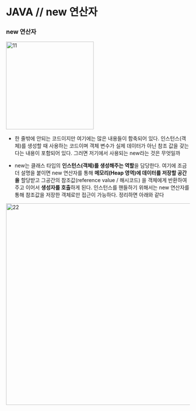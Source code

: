 # JAVA // new 연산자

### new 연산자
<img width="240" alt="11" src="https://user-images.githubusercontent.com/59136156/103175170-5786ed80-48ab-11eb-889b-d949dd082337.png">


* 한 줄밖에 안되는 코드이지만 여기에는 많은 내용들이 함축되어 있다. 
  인스턴스(객체)를 생성할 때 사용하는 코드이며 객체 변수가 실제
  데이터가 아닌 참조 값을 갖는다는 내용이 포함되어 있다. 그러면 저기에서 사용되는 new라는 것은 무엇일까
  
* new는 클래스 타입의 **인스턴스(객체)를 생성해주는 역할**을 담당한다. 여기에 조금 더 설명을 붙이면
  new 연산자를 통해 **메모리(Heap 영역)에 데이터를 저장할 공간을** 할당받고 그공간의 참조값(reference value / 해시코드)
  을 객체에게 반환하여 주고 이어서 **생성자를 호출**하게 된다.
  인스턴스를 핸들하기 위해서는 new 연산자를 통해 참조값을 저장한 객체로만 접근이 가능하다.
  정리하면 아래와 같다
  
<img width="551" alt="22" src="https://user-images.githubusercontent.com/59136156/103175171-58b81a80-48ab-11eb-8833-87b5fcea02b7.png">

